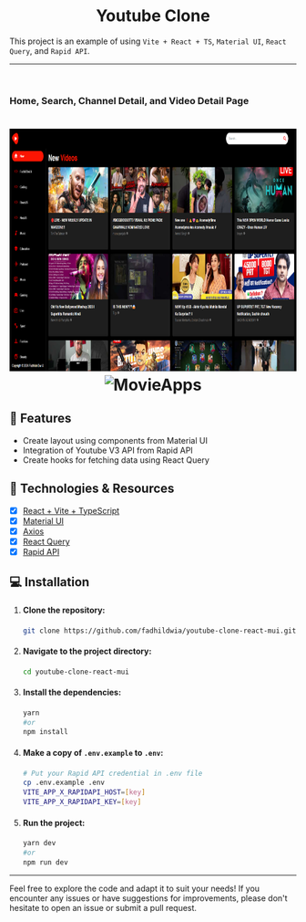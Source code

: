 <h1 align="center">Youtube Clone</h1>

This project is an example of using `Vite + React + TS`, `Material UI`, `React Query`, and `Rapid API`.

---

<br>

### Home, Search, Channel Detail, and Video Detail Page

<h1 align="center">
  <img alt="MovieApps" title="MovieApps" src="./github/home.png" height="425" />
  <img alt="MovieApps" title="MovieApps" src="./github/full.gif" height="425" />
  <!-- <img alt="MovieApps" title="MovieApps" src="./github/channel-detail.png" height="425" />
  <img alt="MovieApps" title="MovieApps" src="./github/video-detail.png" height="425" /> -->
</h1>

## 📱 Features

- Create layout using components from Material UI
- Integration of Youtube V3 API from Rapid API
- Create hooks for fetching data using React Query

## 🚀 Technologies & Resources

- [x] [React + Vite + TypeScript](https://vitejs.dev/)
- [x] [Material UI](https://mui.com/material-ui/getting-started/)
- [x] [Axios](https://axios-http.com/docs/intro)
- [x] [React Query](https://tanstack.com/query/v3)
- [x] [Rapid API](https://rapidapi.com/ytdlfree/api/youtube-v31)

## 💻 Installation

1. #### Clone the repository:

   ```bash
   git clone https://github.com/fadhildwia/youtube-clone-react-mui.git
   ```

2. #### Navigate to the project directory:

   ```bash
   cd youtube-clone-react-mui
   ```

3. #### Install the dependencies:
   ```bash
   yarn
   #or
   npm install
   ```
4. #### Make a copy of `.env.example` to `.env`:
   ```bash
   # Put your Rapid API credential in .env file
   cp .env.example .env
   VITE_APP_X_RAPIDAPI_HOST=[key]
   VITE_APP_X_RAPIDAPI_KEY=[key]
   ```
5. #### Run the project:
   ```bash
   yarn dev
   #or
   npm run dev
   ```

<!-- ## License

This example application is licensed under the [MIT License](LICENSE).

--- -->

---

Feel free to explore the code and adapt it to suit your needs! If you encounter any issues or have suggestions for improvements, please don't hesitate to open an issue or submit a pull request.
